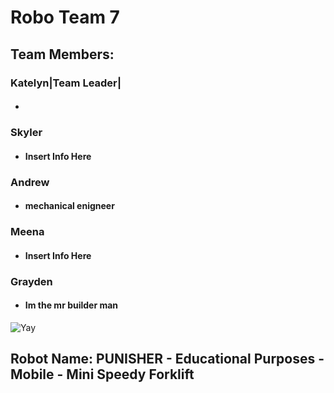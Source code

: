 # **Robo Team 7**

## Team Members:
### Katelyn|Team Leader|
* #### 
### Skyler
* #### Insert Info Here
### Andrew
* #### mechanical enigneer
### Meena
* #### Insert Info Here
### Grayden
* #### Im the mr builder man 

![Yay](https://assets.stickpng.com/images/580b57fbd9996e24bc43bdfa.png)

## Robot Name: PUNISHER - Educational Purposes - Mobile - Mini Speedy Forklift
